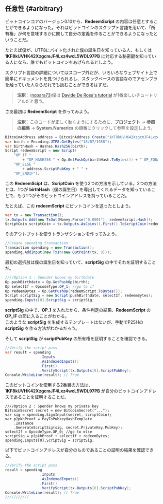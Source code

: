 ## 任意性 {#arbitrary}

ビットコインコアのバージョン0.10から、**RedeemScript** の内容は任意とすることができるようになった。それはビットコインのスクリプト言語を用いて、「所有権」が何を意味するかに関して自分の定義を作ることができるようになったということだ。

たとえば僕が、UTF8にバイト化された僕の誕生日を知っている人、もしくは **1KF8kUVHK42XzgcmJF4Lxz4wcL5WDL97PB** に対応する秘密鍵を知っている人になら、誰でもビットコインをあげられるとしよう。

スクリプト言語の詳細についてはスコープ外だが、いろいろなウェブサイト上で簡単にドキュメントを見つけられるし、スタックベースの言語なのでアセンブラを触っていた人ならだれでも読むことができるはずだ。

> **注釈**：\([nopara73](https://github.com/nopara73)\)僕は [Davide De Rosa's tutorial](http://davidederosa.com/basic-blockchain-programming/bitcoin-script-language-part-one/) が1番楽しいチュートリアルだと思う。

さあ最初は **RedeemScript** を作ってみよう。

> **注釈**：このコードが正しく動くようにするために、**プロジェクト** -&gt; **参照の編集** -&gt; **System.Numerics** の順番にクリックして参照を設定しよう。

```cs
BitcoinAddress address = BitcoinAddress.Create("1KF8kUVHK42XzgcmJF4Lxz4wcL5WDL97PB");
var birth = Encoding.UTF8.GetBytes("18/07/1988");
var birthHash = Hashes.Hash256(birth);
Script redeemScript = new Script(
    "OP_IF "
        + "OP_HASH256 " + Op.GetPushOp(birthHash.ToBytes()) + " OP_EQUAL " +
    "OP_ELSE "
        + address.ScriptPubKey + " " +
    "OP_ENDIF");
```

この **RedeemScipt** は、**ScriptCoin** を使う2つの方法を示している。2つの方法とは、1つが **birthHash**（僕の誕生日）を導出してくれるデータを知っていることで、もう1つがそのビットコインアドレスを持っていることだ。

たとえば、この **redeemScript** にビットコインを送ったとしよう。

```cs
var tx = new Transaction();
tx.Outputs.Add(new TxOut(Money.Parse("0.0001"), redeemScript.Hash));
ScriptCoin scriptCoin = tx.Outputs.AsCoins().First().ToScriptCoin(redeemScript);
```

そのアウトプットを使うトランザクションを作ってみよう。

```cs
//Create spending transaction
Transaction spending = new Transaction();
spending.AddInput(new TxIn(new OutPoint(tx, 0)));
```

最初の選択肢は僕の誕生日を知っていて、**scriptSig** の中でそれを証明することだ。

```cs
////Option 1 : Spender knows my birthdate
Op pushBirthdate = Op.GetPushOp(birth);
Op selectIf = OpcodeType.OP_1; //go to if
Op redeemBytes = Op.GetPushOp(redeemScript.ToBytes());
Script scriptSig = new Script(pushBirthdate, selectIf, redeemBytes);
spending.Inputs[0].ScriptSig = scriptSig;
```

**scriptSig** の中で、**OP\_1** を入れたから、条件判定の結果、**RedeemScript** の **OP\_IF** の節に入ることがわかる。  
このような **scriptSig** を生成するテンプレートはないが、手動でP2SHの **scriptSig** を作る方法がわかるだろう。

そして **scriptSig** が **scriptPubKey** の所有権を証明することを確認できる。

```cs
//Verify the script pass
var result = spending
                .Inputs
                .AsIndexedInputs()
                .First()
                .VerifyScript(tx.Outputs[0].ScriptPubKey);
Console.WriteLine(result); // True
```

このビットコインを使用する2番目の方法は、**1KF8kUVHK42XzgcmJF4Lxz4wcL5WDL97PB** が自分のビットコインアドレスであることを証明することだ。

```
////Option 2 : Spender knows my private key
BitcoinSecret secret = new BitcoinSecret("...");
var sig = spending.SignInput(secret, scriptCoin);
var p2pkhProof = PayToPubkeyHashTemplate
    .Instance
    .GenerateScriptSig(sig, secret.PrivateKey.PubKey);
selectIf = OpcodeType.OP_0; //go to else
scriptSig = p2pkhProof + selectIf + redeemBytes;
spending.Inputs[0].ScriptSig = scriptSig;
```

以下でビットコインアドレスが自分のものであることの証明の結果を確認できる。

```cs
//Verify the script pass
result = spending
                .Inputs
                .AsIndexedInputs()
                .First()
                .VerifyScript(tx.Outputs[0].ScriptPubKey);
Console.WriteLine(result); // True
///////////
```
